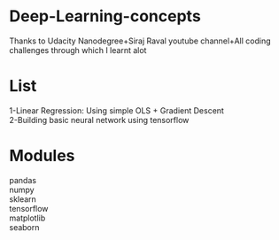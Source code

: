 # Deep-Learning-concepts

Thanks to Udacity Nanodegree+Siraj Raval youtube channel+All coding challenges through which I learnt alot

# List

1-Linear Regression: Using simple OLS + Gradient Descent<br>
2-Building basic neural network using tensorflow

# Modules

pandas<br>
numpy<br>
sklearn<br>
tensorflow<br>
matplotlib<br>
seaborn<br>
